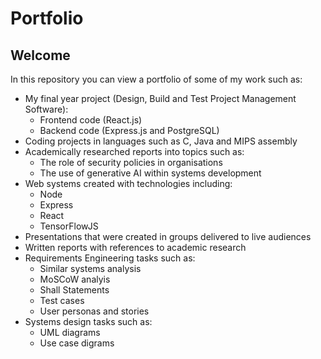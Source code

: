 # Portfolio

## Welcome
In this repository you can view a portfolio of some of my work such as:
- My final year project (Design, Build and Test Project Management Software):
    - Frontend code (React.js)
    - Backend code (Express.js and PostgreSQL)
- Coding projects in languages such as C, Java and MIPS assembly
- Academically researched reports into topics such as:
    - The role of security policies in organisations
    - The use of generative AI within systems development
- Web systems created with technologies including:
    - Node
    - Express
    - React
    - TensorFlowJS
- Presentations that were created in groups delivered to live audiences
- Written reports with references to academic research
- Requirements Engineering tasks such as:
    - Similar systems analysis
    - MoSCoW analyis
    - Shall Statements
    - Test cases
    - User personas and stories
- Systems design tasks such as:
    - UML diagrams
    - Use case digrams